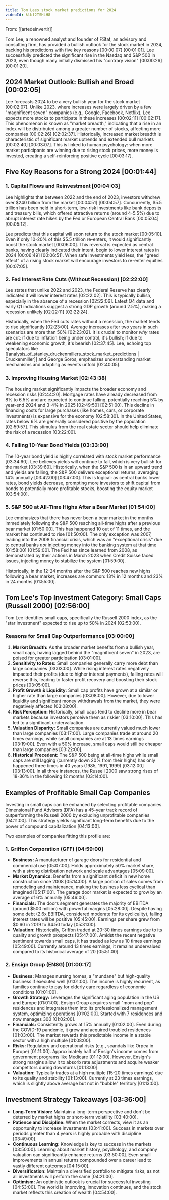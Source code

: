 ```yaml
---
title: Tom Lees stock market predictions for 2024
videoId: klbf2TSHLH8
---
```


From: [[artedeinvertir]] <br/> 

Tom Lee, a renowned analyst and founder of FStat, an advisory and consulting firm, has provided a bullish outlook for the stock market in 2024, backing his predictions with five key reasons <a class="yt-timestamp" data-t="00:00:07">[00:00:07]</a> <a class="yt-timestamp" data-t="00:01:01">[00:01:01]</a>. Lee successfully predicted the significant rise in the Nasdaq and S&P 500 in 2023, even though many initially dismissed his "contrary vision" <a class="yt-timestamp" data-t="00:00:26">[00:00:26]</a> <a class="yt-timestamp" data-t="00:01:20">[00:01:20]</a>.

## 2024 Market Outlook: Bullish and Broad <a class="yt-timestamp" data-t="00:02:05">[00:02:05]</a>

Lee forecasts 2024 to be a very bullish year for the stock market <a class="yt-timestamp" data-t="00:02:07">[00:02:07]</a>. Unlike 2023, where increases were largely driven by a few "magnificent seven" companies (e.g., Google, Facebook, Netflix), Lee expects more stocks to participate in these increases <a class="yt-timestamp" data-t="00:02:11">[00:02:11]</a> <a class="yt-timestamp" data-t="00:02:17">[00:02:17]</a>. This phenomenon is known as "market breadth," indicating that a rise in an index will be distributed among a greater number of stocks, affecting more companies <a class="yt-timestamp" data-t="00:02:26">[00:02:26]</a> <a class="yt-timestamp" data-t="02:02:37">[02:02:37]</a>. Historically, increased market breadth is characteristic of significant market uptrends and extended bull markets <a class="yt-timestamp" data-t="00:02:40">[00:02:40]</a> <a class="yt-timestamp" data-t="00:03:07">[00:03:07]</a>. This is linked to human psychology: when more market participants are winning due to rising stock prices, more money is invested, creating a self-reinforcing positive cycle <a class="yt-timestamp" data-t="00:03:17">[00:03:17]</a>.

## Five Key Reasons for a Strong 2024 <a class="yt-timestamp" data-t="00:01:44">[00:01:44]</a>

### 1. Capital Flows and Reinvestment <a class="yt-timestamp" data-t="00:04:03">[00:04:03]</a>
Lee highlights that between 2022 and the end of 2023, investors withdrew over $240 billion from the market <a class="yt-timestamp" data-t="00:04:51">[00:04:51]</a> <a class="yt-timestamp" data-t="00:04:57">[00:04:57]</a>. Concurrently, $5.5 trillion has been held in short-term, low-risk investments like bank deposits and treasury bills, which offered attractive returns (around 4-5.5%) due to abrupt interest rate hikes by the Fed or European Central Bank <a class="yt-timestamp" data-t="00:05:04">[00:05:04]</a> <a class="yt-timestamp" data-t="00:05:12">[00:05:12]</a>.

Lee predicts that this capital will soon return to the stock market <a class="yt-timestamp" data-t="00:05:10">[00:05:10]</a>. Even if only 10-20% of this $5.5 trillion re-enters, it would significantly boost the stock market <a class="yt-timestamp" data-t="00:06:00">[00:06:00]</a>. This reversal is expected as central banks, having clearly indicated their intent, begin to lower interest rates in 2024 <a class="yt-timestamp" data-t="00:06:49">[00:06:49]</a> <a class="yt-timestamp" data-t="00:06:51">[00:06:51]</a>. When safe investments yield less, the "greed effect" of a rising stock market will encourage investors to re-enter equities <a class="yt-timestamp" data-t="00:07:05">[00:07:05]</a>.

### 2. Fed Interest Rate Cuts (Without Recession) <a class="yt-timestamp" data-t="02:22:00">[02:22:00]</a>
Lee states that unlike 2022 and 2023, the Federal Reserve has clearly indicated it will lower interest rates <a class="yt-timestamp" data-t="02:22:02">[02:22:02]</a>. This is typically bullish, especially in the absence of a recession <a class="yt-timestamp" data-t="02:22:06">[02:22:06]</a>. Latest Q4 data and early Q1 indications suggest a strong GDP growth (around 2.5%), making a recession unlikely <a class="yt-timestamp" data-t="02:22:11">[02:22:11]</a> <a class="yt-timestamp" data-t="02:22:24">[02:22:24]</a>.

Historically, when the Fed cuts rates without a recession, the market tends to rise significantly <a class="yt-timestamp" data-t="02:23:00">[02:23:00]</a>. Average increases after two years in such scenarios are more than 50% <a class="yt-timestamp" data-t="02:23:02">[02:23:02]</a>. It is crucial to monitor *why* rates are cut: if due to inflation being under control, it's bullish; if due to weakening economic growth, it's bearish <a class="yt-timestamp" data-t="02:37:45">[02:37:45]</a>. Lee, echoing top speculators like [[analysis_of_stanley_druckenmillers_stock_market_predictions | Druckenmiller]] and George Soros, emphasizes understanding market mechanisms and adapting as events unfold <a class="yt-timestamp" data-t="02:40:05">[02:40:05]</a>.

### 3. Improving Housing Market <a class="yt-timestamp" data-t="02:43:38">[02:43:38]</a>
The housing market significantly impacts the broader economy and recession risks <a class="yt-timestamp" data-t="02:44:20">[02:44:20]</a>. Mortgage rates have already decreased from 8% to 6.5% and are expected to continue falling, potentially reaching 5% by year-end 2024 and 3-4% in 2025 <a class="yt-timestamp" data-t="02:49:50">[02:49:50]</a> <a class="yt-timestamp" data-t="02:51:00">[02:51:00]</a>. This decline in financing costs for large purchases (like homes, cars, or corporate investments) is expansive for the economy <a class="yt-timestamp" data-t="02:58:30">[02:58:30]</a>. In the United States, rates below 6% are generally considered positive by the population <a class="yt-timestamp" data-t="02:59:57">[02:59:57]</a>. This stimulus from the real estate sector should help eliminate the risk of a recession <a class="yt-timestamp" data-t="03:22:00">[03:22:00]</a>.

### 4. Falling 10-Year Bond Yields <a class="yt-timestamp" data-t="03:33:90">[03:33:90]</a>
The 10-year bond yield is highly correlated with stock market performance <a class="yt-timestamp" data-t="03:34:60">[03:34:60]</a>. Lee believes yields will continue to fall, which is very bullish for the market <a class="yt-timestamp" data-t="03:39:60">[03:39:60]</a>. Historically, when the S&P 500 is in an upward trend and yields are falling, the S&P 500 delivers exceptional returns, averaging 14% annually <a class="yt-timestamp" data-t="03:42:00">[03:42:00]</a> <a class="yt-timestamp" data-t="03:47:00">[03:47:00]</a>. This is logical: as central banks lower rates, bond yields decrease, prompting more investors to shift capital from bonds to potentially more profitable stocks, boosting the equity market <a class="yt-timestamp" data-t="03:54:00">[03:54:00]</a>.

### 5. S&P 500 at All-Time Highs After a Bear Market <a class="yt-timestamp" data-t="01:54:00">[01:54:00]</a>
Lee emphasizes that there has never been a bear market in the months immediately following the S&P 500 reaching all-time highs after a previous bear market <a class="yt-timestamp" data-t="01:50:00">[01:50:00]</a>. This has happened 10 out of 11 times, and the market has continued to rise <a class="yt-timestamp" data-t="01:50:00">[01:50:00]</a>. The only exception was 2007, leading into the 2008 financial crisis, which was an "exceptional crisis" due to central banks *not* injecting money into the banking system at that time <a class="yt-timestamp" data-t="01:58:00">[01:58:00]</a> <a class="yt-timestamp" data-t="01:59:00">[01:59:00]</a>. The Fed has since learned from 2008, as demonstrated by their actions in March 2023 when Credit Suisse faced issues, injecting money to stabilize the system <a class="yt-timestamp" data-t="01:59:00">[01:59:00]</a>.

Historically, in the 12-24 months after the S&P 500 reaches new highs following a bear market, increases are common: 13% in 12 months and 23% in 24 months <a class="yt-timestamp" data-t="01:55:00">[01:55:00]</a>.

## Tom Lee's Top Investment Category: Small Caps (Russell 2000) <a class="yt-timestamp" data-t="02:56:00">[02:56:00]</a>

Tom Lee identifies small caps, specifically the Russell 2000 index, as the "star investment" expected to rise up to 50% in 2024 <a class="yt-timestamp" data-t="02:53:00">[02:53:00]</a>.

### Reasons for Small Cap Outperformance <a class="yt-timestamp" data-t="03:00:00">[03:00:00]</a>
1.  **Market Breadth:** As the broader market benefits from a bullish year, small caps, having lagged behind the "magnificent seven" in 2023, are poised for greater participation <a class="yt-timestamp" data-t="03:01:00">[03:01:00]</a>.
2.  **Sensitivity to Rates:** Small companies generally carry more debt than large companies <a class="yt-timestamp" data-t="03:03:00">[03:03:00]</a>. While rising interest rates negatively impacted their profits (due to higher interest payments), falling rates will reverse this, leading to faster profit recovery and boosting their stock prices <a class="yt-timestamp" data-t="03:05:00">[03:05:00]</a>.
3.  **Profit Growth & Liquidity:** Small cap profits have grown at a similar or higher rate than large companies <a class="yt-timestamp" data-t="03:08:00">[03:08:00]</a>. However, due to lower liquidity and significant money withdrawals from the market, they were negatively affected <a class="yt-timestamp" data-t="03:08:00">[03:08:00]</a>.
4.  **Risk Perception:** Historically, small caps tend to decline more in bear markets because investors perceive them as riskier <a class="yt-timestamp" data-t="03:10:00">[03:10:00]</a>. This has led to a significant undervaluation.
5.  **Valuation Disparity:** Small companies are currently valued much lower than large companies <a class="yt-timestamp" data-t="03:17:00">[03:17:00]</a>. Large companies trade at around 20 times earnings, while small companies are at 13 times earnings <a class="yt-timestamp" data-t="03:19:00">[03:19:00]</a>. Even with a 50% increase, small caps would still be cheaper than large companies <a class="yt-timestamp" data-t="03:22:00">[03:22:00]</a>.
6.  **Historical Precedent:** The S&P 500 being at all-time highs while small caps are still lagging (currently down 20% from their highs) has only happened three times in 40 years (1985, 1991, 1999) <a class="yt-timestamp" data-t="03:12:00">[03:12:00]</a> <a class="yt-timestamp" data-t="03:13:00">[03:13:00]</a>. In all three instances, the Russell 2000 saw strong rises of 18-36% in the following 12 months <a class="yt-timestamp" data-t="03:14:00">[03:14:00]</a>.

## Examples of Profitable Small Cap Companies

Investing in small caps can be enhanced by selecting profitable companies. Dimensional Fund Advisors (DFA) has a 45-year track record of outperforming the Russell 2000 by excluding unprofitable companies <a class="yt-timestamp" data-t="04:11:00">[04:11:00]</a>. This strategy yields significant long-term benefits due to the power of compound capitalization <a class="yt-timestamp" data-t="04:13:00">[04:13:00]</a>.

Two examples of companies fitting this profile are:

### 1. Griffon Corporation (GFF) <a class="yt-timestamp" data-t="04:59:00">[04:59:00]</a>
*   **Business:** A manufacturer of garage doors for residential and commercial use <a class="yt-timestamp" data-t="05:07:00">[05:07:00]</a>. Holds approximately 50% market share, with a strong distribution network and scale advantages <a class="yt-timestamp" data-t="05:09:00">[05:09:00]</a>.
*   **Market Dynamics:** Benefits from a significant deficit in new home construction since 2008 <a class="yt-timestamp" data-t="05:14:00">[05:14:00]</a>. A large portion of sales comes from remodeling and maintenance, making the business less cyclical than imagined <a class="yt-timestamp" data-t="05:17:00">[05:17:00]</a>. The garage door market is expected to grow by an average of 6% annually <a class="yt-timestamp" data-t="05:46:00">[05:46:00]</a>.
*   **Financials:** The doors segment generates the majority of EBITDA (around $500 million) with powerful margins <a class="yt-timestamp" data-t="05:28:00">[05:28:00]</a>. Despite having some debt (2.6x EBITDA, considered moderate for its cyclicality), falling interest rates will be positive <a class="yt-timestamp" data-t="05:45:00">[05:45:00]</a>. Earnings per share grew from $0.60 in 2019 to $4.50 today <a class="yt-timestamp" data-t="05:31:00">[05:31:00]</a>.
*   **Valuation:** Historically, Griffon traded at 20-30 times earnings due to its quality and growth prospects <a class="yt-timestamp" data-t="05:47:00">[05:47:00]</a>. Amidst the recent negative sentiment towards small caps, it has traded as low as 10 times earnings <a class="yt-timestamp" data-t="05:49:00">[05:49:00]</a>. Currently around 13 times earnings, it remains undervalued compared to its historical average of 20 <a class="yt-timestamp" data-t="05:51:00">[05:51:00]</a>.

### 2. Ensign Group (ENSG) <a class="yt-timestamp" data-t="01:00:17">[01:00:17]</a>
*   **Business:** Manages nursing homes, a "mundane" but high-quality business if executed well <a class="yt-timestamp" data-t="01:01:00">[01:01:00]</a>. The income is highly recurrent, as families continue to pay for elderly care regardless of economic conditions <a class="yt-timestamp" data-t="01:01:00">[01:01:00]</a>.
*   **Growth Strategy:** Leverages the significant aging population in the US and Europe <a class="yt-timestamp" data-t="01:01:00">[01:01:00]</a>. Ensign Group acquires small "mom and pop" residences and integrates them into its professionalized management system, optimizing operations <a class="yt-timestamp" data-t="01:02:00">[01:02:00]</a>. Started with 7 residences and now manages 300 <a class="yt-timestamp" data-t="01:02:00">[01:02:00]</a>.
*   **Financials:** Consistently grows at 15% annually <a class="yt-timestamp" data-t="01:02:00">[01:02:00]</a>. Even during the COVID-19 pandemic, it grew and acquired troubled residences <a class="yt-timestamp" data-t="01:03:00">[01:03:00]</a>. The market rewards this predictable income in a stable sector with a high multiple <a class="yt-timestamp" data-t="01:08:00">[01:08:00]</a>.
*   **Risks:** Regulatory and operational risks (e.g., scandals like Orpea in Europe) <a class="yt-timestamp" data-t="01:11:00">[01:11:00]</a>. Approximately half of Ensign's income comes from government programs like Medicare <a class="yt-timestamp" data-t="01:12:00">[01:12:00]</a>. However, Ensign's strong margins allow it to absorb rate adjustments and acquire weaker competitors during downturns <a class="yt-timestamp" data-t="01:13:00">[01:13:00]</a>.
*   **Valuation:** Typically trades at a high multiple (15-20 times earnings) due to its quality and stability <a class="yt-timestamp" data-t="01:13:00">[01:13:00]</a>. Currently at 23 times earnings, which is slightly above average but not in "bubble" territory <a class="yt-timestamp" data-t="01:13:00">[01:13:00]</a>.

## Investment Strategy Takeaways <a class="yt-timestamp" data-t="03:36:00">[03:36:00]</a>
*   **Long-Term Vision:** Maintain a long-term perspective and don't be deterred by market highs or short-term volatility <a class="yt-timestamp" data-t="03:40:00">[03:40:00]</a>.
*   **Patience and Discipline:** When the market corrects, view it as an opportunity to increase investments <a class="yt-timestamp" data-t="03:41:00">[03:41:00]</a>. Success in markets over periods greater than 4 years is highly probable with discipline <a class="yt-timestamp" data-t="03:49:00">[03:49:00]</a>.
*   **Continuous Learning:** Knowledge is key to success in the markets <a class="yt-timestamp" data-t="03:50:00">[03:50:00]</a>. Learning about market history, psychology, and company valuation can significantly enhance returns <a class="yt-timestamp" data-t="03:50:00">[03:50:00]</a>. Even small improvements in annual returns compounded over a career lead to vastly different outcomes <a class="yt-timestamp" data-t="04:15:00">[04:15:00]</a>.
*   **Diversification:** Maintain a diversified portfolio to mitigate risks, as not all investments will perform the same <a class="yt-timestamp" data-t="04:21:00">[04:21:00]</a>.
*   **Optimism:** An optimistic outlook is crucial for successful investing <a class="yt-timestamp" data-t="04:53:00">[04:53:00]</a>. The world is improving, innovation continues, and the stock market reflects this creation of wealth <a class="yt-timestamp" data-t="04:54:00">[04:54:00]</a>.